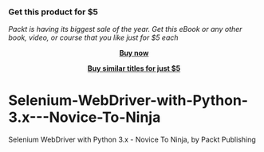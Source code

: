 
### Get this product for $5

<i>Packt is having its biggest sale of the year. Get this eBook or any other book, video, or course that you like just for $5 each</i>


<b><p align='center'>[Buy now](https://packt.link/9781789131550)</p></b>


<b><p align='center'>[Buy similar titles for just $5](https://subscription.packtpub.com/search)</p></b>


# Selenium-WebDriver-with-Python-3.x---Novice-To-Ninja
Selenium WebDriver with Python 3.x - Novice To Ninja, by Packt Publishing
